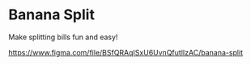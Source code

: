 # Banana Split

Make splitting bills fun and easy!

https://www.figma.com/file/BSfQRAqISxU6UvnQfutlIzAC/banana-split